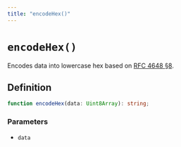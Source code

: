 ```yaml
---
title: "encodeHex()"
---
```


# `encodeHex()`

Encodes data into lowercase hex based on [RFC 4648 §8](https://datatracker.ietf.org/doc/html/rfc4648#section-8).

## Definition

```ts
function encodeHex(data: Uint8Array): string;
```

### Parameters

- `data`
